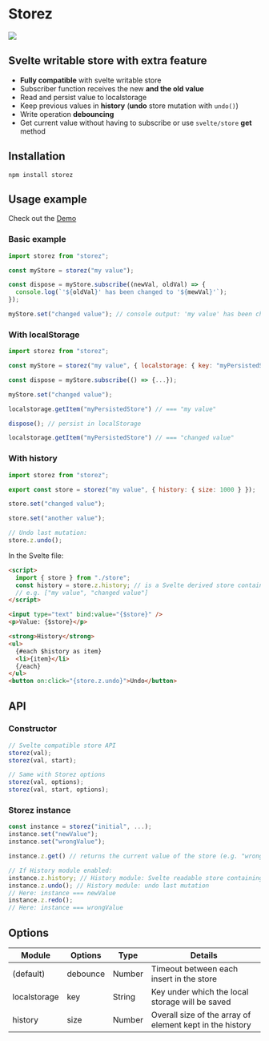 # Storez

<img src="https://img.shields.io/bundlephobia/minzip/storez" />

## Svelte writable store with extra feature

- **Fully compatible** with svelte writable store
- Subscriber function receives the new **and the old value**
- Read and persist value to localstorage
- Keep previous values in **history** (**undo** store mutation with `undo()`)
- Write operation **debouncing**
- Get current value without having to subscribe or use `svelte/store` **get** method

## Installation

```
npm install storez
```

## Usage example

Check out the [Demo](https://codesandbox.io/s/storez-demo-c11v9)

### Basic example

```js
import storez from "storez";

const myStore = storez("my value");

const dispose = myStore.subscribe((newVal, oldVal) => {
  console.log(`'${oldVal}' has been changed to '${mewVal}'`);
});

myStore.set("changed value"); // console output: 'my value' has been changed to 'changed value'
```

### With localStorage

```js
import storez from "storez";

const myStore = storez("my value", { localstorage: { key: "myPersistedStore" } });

const dispose = myStore.subscribe(() => {...});

myStore.set("changed value");

localstorage.getItem("myPersistedStore") // === "my value"

dispose(); // persist in localStorage

localstorage.getItem("myPersistedStore") // === "changed value"
```

### With history

```js
import storez from "storez";

export const store = storez("my value", { history: { size: 1000 } });

store.set("changed value");

store.set("another value");

// Undo last mutation:
store.z.undo();
```

In the Svelte file:

```html
<script>
  import { store } from "./store";
  const history = store.z.history; // is a Svelte derived store containing an array of all the previous values
  // e.g. ["my value", "changed value"]
</script>

<input type="text" bind:value="{$store}" />
<p>Value: {$store}</p>

<strong>History</strong>
<ul>
  {#each $history as item}
  <li>{item}</li>
  {/each}
</ul>
<button on:click="{store.z.undo}">Undo</button>
```

## API

### Constructor

```js
// Svelte compatible store API
storez(val);
storez(val, start);

// Same with Storez options
storez(val, options);
storez(val, start, options);
```

### Storez instance

```js
const instance = storez("initial", ...);
instance.set("newValue");
instance.set("wrongValue");

instance.z.get() // returns the current value of the store (e.g. "wrongValue") This value is not reactive

// If History module enabled:
instance.z.history; // History module: Svelte readable store containing the state history
instance.z.undo(); // History module: undo last mutation
// Here: instance === newValue
instance.z.redo();
// Here: instance === wrongValue


```

## Options

| Module       | Options  | Type   | Details                                                  |
| ------------ | -------- | ------ | -------------------------------------------------------- |
| (default)    | debounce | Number | Timeout between each insert in the store                 |
| localstorage | key      | String | Key under which the local storage will be saved          |
| history      | size     | Number | Overall size of the array of element kept in the history |
